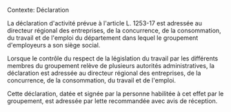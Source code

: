 Contexte: Déclaration

La déclaration d'activité prévue à l'article L. 1253-17 est adressée au directeur régional des entreprises, de la concurrence, de la consommation, du travail et de l'emploi du département dans lequel le groupement d'employeurs a son siège social.

Lorsque le contrôle du respect de la législation du travail par les différents membres du groupement relève de plusieurs autorités administratives, la déclaration est adressée au directeur régional des entreprises, de la concurrence, de la consommation, du travail et de l'emploi.

Cette déclaration, datée et signée par la personne habilitée à cet effet par le groupement, est adressée par lette recommandée avec avis de réception.